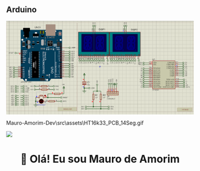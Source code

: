 ## Arduino 

<img src="img\assets\HT16k33_PCB_14Seg.gif" alt="Capa" width="1920px" align="center">

Mauro-Amorim-Dev\src\assets\HT16k33_PCB_14Seg.gif

![](https://komarev.com/ghpvc/?username=mdawebbr&color=006bed)

<h1 align="center">👋 Olá! Eu sou Mauro de Amorim</h1>
